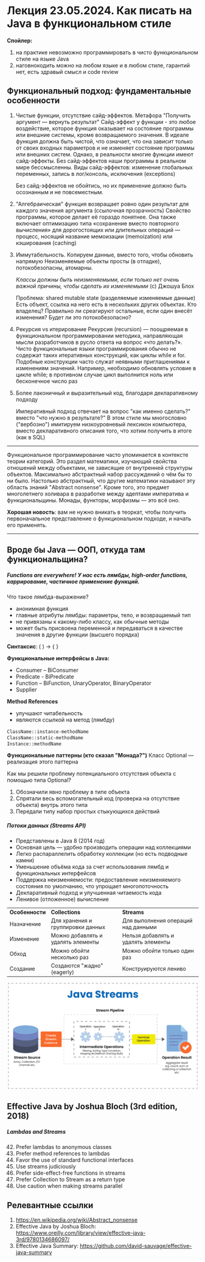 # Лекция 23.05.2024. Как писать на Java в функциональном стиле

**Спойлер:**
1. на практике невозможно программировать в чисто функциональном стиле на языке Java
2. наговнокодить можно на любом языке и в любом стиле, гарантий нет, есть здравый смысл и code review

## Функциональный подход: фундаментальные особенности

1. Чистые функции, отсутствие сайд-эффектов. Метафора "Получить аргумент — вернуть результат"
   Сайд-эффект у функции - это любое воздействие, которое функция оказывает на состояние программы или внешние системы, кроме возвращаемого значения. В идеале функция должна быть чистой, что означает, что она зависит только от своих входных параметров и не изменяет состояние программы или внешних систем. Однако, в реальности многие функции имеют сайд-эффекты. Без сайд-эффектов наши программы в реальном мире бессмысленны.
   Виды сайд-эффектов: изменение глобальных переменных, запись в лог/консоль, исключения (exceptions)

   Без сайд-эффектов не обойтись, но их применение должно быть осознанным и не повсеместным.

2. "Алгебраическая" функция возвращает ровно один результат для каждого значения аргумента (ссылочная прозрачность)
   Cвойство программы, которое делает её гораздо понятнее. Она также включает оптимизацию типа «сохранение вместо повторного вычисления» для дорогостоящих или длительных операций — процесс, носящий название мемоизации (memoization) или кэширования (caching)
3. Иммутабельность. Копируем данные, вместо того, чтобы обновить напрямую
   Неизменяемые объекты просты (в отладке), потокобезопасны, атомарны.

   _Классы должны быть неизменяемыми, если только нет очень важной причины, чтобы сделать их изменяемыми_ (с) Джошуа Блох

   Проблема: shared mutable state (разделяемые изменяемые данные)
   Есть объект, ссылка на него есть в нескольких других объектах. Кто владелец? Правильно ли среагируют остальные, если один внесёт изменения? Будет ли это потокобезопасно?

4. Рекурсия vs итерирование
   Рекурсия (recursion) — поощряемая в функциональном программировании методика,
   направляющая мысли разработчиков в русло ответа на вопрос «что делать?». Чисто
   функциональные языки программирования обычно не содержат таких итеративных
   конструкций, как циклы while и for. Подобные конструкции часто служат неявными
   приглашениями к изменениям значений. Например, необходимо обновлять условие
   в цикле while; в противном случае цикл выполнится ноль или бесконечное число раз

5. Более лаконичный и выразительный код, благодаря декларативному подходу

   Императивный подход отвечает на вопрос "как именно сделать?" вместо "что нужно в результате?" В этом стиле мы многословно ("вербозно") имитируем низкоуровневый лексикон компьютера, вместо декларативного описания того, что хотим получить в итоге (как в SQL)

---

Функциональное программирование часто упоминается в контексте теории категорий. Это раздел математики, изучающий свойства отношений между объектами, не зависящие от внутренней структуры объектов. Максимально абстрактный набор рассуждений о чём бы то ни было. Настолько абстрактный, что другие математики называют эту область знаний "Abstract nonsense". Кроме того, это предмет многолетнего холивара в разработке между адептами императива и функциональщины. Монады, функторы, морфизмы — это всё оно.

**Хорошая новость**: вам не нужно вникать в теоркат, чтобы получить первоначальное представление о функциональном подходе, и начать его применять.

---

## Вроде бы Java — ООП, откуда там функциональщина?

##### Functions are everywhere! У нас есть лямбды, high-order functions, каррирование, частичное применение функций.

Что такое лямбда-выражение?
- анонимная функция
- главные атрибуты лямбды: параметры, тело, и возвращаемый тип
- не привязаны к какому-либо классу, как обычные методы
- может быть присвоена переменной и передаваться в качестве значения в другие функции (высшего порядка)

**Синтаксис**: ( ) -> { }

**Функциональные интерфейсы в Java:**
- Consumer – BiConsumer
- Predicate - BiPredicate
- Function – BiFunction, UnaryOperator, BinaryOperator
- Supplier

**Method References**
- улучшают читабельность
- являются ссылкой на метод (лямбду)

```
ClassName::instance-methodName
ClassName::static-methodName
Instance::methodName
```


**Функциональные паттерны (кто сказал "Монада?")**
Класс Optional — реализация этого паттерна

Как мы решили проблему потенциального отсутствия объекта с помощью типа Optional?
1. Обозначили явно проблему в типе объекта
2. Спрятали весь вспомогательный код (проверка на отсутствие объекта) внутрь этого типа
3. Передали типу набор простых стыкующихся действий


##### Потоки данных (Streams API)

- Представлены в Java 8 (2014 год)
- Основная цель — удобно производить операции над коллекциями
- Легко распараллелить обработку коллекции (но есть подводные камни)
- Уменьшение объёма кода за счет использования лямбд и функциональных интерфейсов
- Поддержка неизменяемости: предоставление неизменяемого состояния по умолчанию, что упрощает многопоточность
- Декларативный подход и улучшенная читаемость кода
- Ленивое (отложенное) вычисление


|                 |                                    |                                     |
|-----------------|------------------------------------|-------------------------------------|
| **Особенности** | **Collections**                    | **Streams**                         |
| Назначение      | Для хранения и группировки данных  | Для выполнения операций над данными |
| Изменение       | Можно добавлять и удалять элементы | Нельзя добавлять и удалять элементы |
| Обход           | Можно обойти несколько раз         | Можно обойти только один раз        |
| Создание        | Создаются "жадно" (eagerly)        | Конструируются лениво               |


![img.png](stream-structure.png)

## Effective Java by Joshua Bloch (3rd edition, 2018)

##### Lambdas and Streams

42. Prefer lambdas to anonymous classes
43. Prefer method references to lambdas
44. Favor the use of standard functional interfaces
45. Use streams judiciously
46. Prefer side-effect-free functions in streams
47. Prefer Collection to Stream as a return type
48. Use caution when making streams parallel

## Релевантные ссылки

1. https://en.wikipedia.org/wiki/Abstract_nonsense
2. Effective Java by Joshua Bloch: https://www.oreilly.com/library/view/effective-java-3rd/9780134686097/
3. Effective Java Summary: https://github.com/david-sauvage/effective-java-summary
